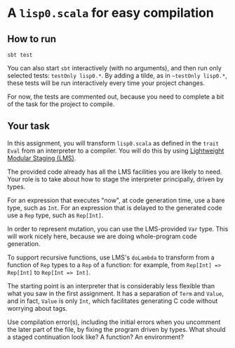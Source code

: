 # A `lisp0.scala` for easy compilation

## How to run

`sbt test`

You can also start `sbt` interactively (with no arguments), and then
run only selected tests: `testOnly lisp0.*`. By adding a tilde, as in
`~testOnly lisp0.*`, these tests will be run interactively every time
your project changes.

For now, the tests are commented out, because you need to complete a
bit of the task for the project to compile.

## Your task

In this assignment, you will transform `lisp0.scala` as defined in the
`trait Eval` from an interpreter to a compiler. You will do this by
using [Lightweight Modular Staging (LMS)](http://scala-lms.github.io).

The provided code already has all the LMS facilities you are likely to
need. Your role is to take about how to stage the interpreter
principally, driven by types.

For an expression that executes "now", at code generation time, use a
bare type, such as `Int`. For an expression that is delayed to the
generated code use a `Rep` type, such as `Rep[Int]`.

In order to represent mutation, you can use the LMS-provided `Var`
type. This will work nicely here, because we are doing whole-program
code generation.

To support recursive functions, use LMS's `doLambda` to transform from a function of `Rep` types to a `Rep` of a function: for example, from `Rep[Int] => Rep[Int]` to `Rep[Int => Int]`.

The starting point is an interpreter that is considerably less
flexible than what you saw in the first assignment. It has a
separation of `Term` and `Value`, and in fact, `Value` is only `Int`,
which facilitates generating C code without worrying about tags.

Use compilation error(s), including the initial errors when you
uncomment the later part of the file, by fixing the program driven by
types. What should a staged continuation look like? A function?
An environment?

